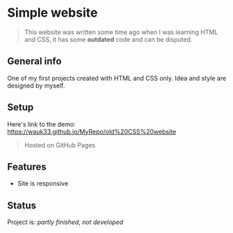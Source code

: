 # Simple website
> This website was written some time ago when I was learning HTML and CSS, it has some __outdated__ code and can be disputed.
## General info
One of my first projects created with HTML and CSS only. Idea and style are designed by myself.
## Setup
Here's link to the demo: https://wauk33.github.io/MyRepo/old%20CSS%20website
> Hosted on GitHub Pages

## Features
* Site is responsive

## Status
Project is: _partly finished_, _not developed_


